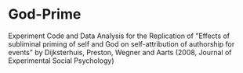 # God-Prime
Experiment Code and Data Analysis for the Replication of "Effects of subliminal priming of self and God on self-attribution of authorship for events" by Dijksterhuis, Preston, Wegner and Aarts (2008, Journal of Experimental Social Psychology)
